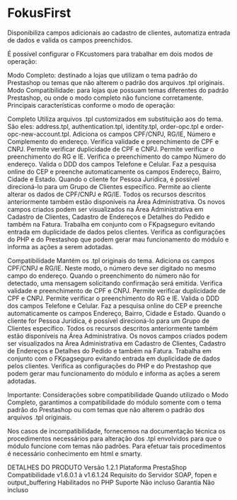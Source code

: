 # FokusFirst

Disponibiliza campos adicionais ao cadastro de clientes, automatiza entrada de dados e valida os campos preenchidos.

É possível configurar o FKcustomers para trabalhar em dois modos de operação:

Modo Completo: destinado a lojas que utilizam o tema padrão do Prestashop ou temas que não alterem o padrão dos arquivos .tpl originais.
Modo Compatibilidade: para lojas que possuam temas diferentes do padrão Prestashop, ou onde o modo completo não funcione corretamente.
Principais características conforme o modo de operação:

Completo
Utiliza arquivos .tpl customizados em substituição aos do tema. São eles: address.tpl, authentication.tpl, identity.tpl, order-opc.tpl e order-opc-new-account.tpl.
Adiciona os campos CPF/CNPJ, RG/IE, Número e Complemento do endereço.
Verifica validade e preenchimento de CPF e CNPJ.
Permite verificar duplicidade de CPF e CNPJ.
Permite verificar o preenchimento do RG e IE.
Verifica o preenchimento do campo Número do endereço.
Valida o DDD dos campos Telefone e Celular.
Faz a pesquisa online do CEP e preenche automaticamente os campos Endereço, Bairro, Cidade e Estado.
Quando o cliente for Pessoa Jurídica, é possível direcioná-lo para um Grupo de Clientes específico.
Permite ao cliente alterar os dados de CPF/CNPJ e RG/IE.
Todos os recursos descritos anteriormente também estão disponíveis na Área Administrativa.
Os novos campos criados podem ser visualizados na Área Administrativa em Cadastro de Clientes, Cadastro de Endereços e Detalhes do Pedido e também na Fatura.
Trabalha em conjunto com o FKpagseguro evitando entrada em duplicidade de dados pelos clientes.
Verifica as configurações do PHP e do Prestashop que podem gerar mau funcionamento do módulo e informa as ações a serem adotadas.

Compatibilidade
Mantém os .tpl originais do tema.
Adiciona os campos CPF/CNPJ e RG/IE.
Neste modo, o número deve ser digitado no mesmo campo do endereço. Quando o preenchimento do número não for detectado, uma mensagem solicitando confirmação será emitida.
Verifica validade e preenchimento de CPF e CNPJ.
Permite verificar duplicidade de CPF e CNPJ.
Permite verificar o preenchimento do RG e IE.
Valida o DDD dos campos Telefone e Celular.
Faz a pesquisa online do CEP e preenche automaticamente os campos Endereço, Bairro, Cidade e Estado.
Quando o cliente for Pessoa Jurídica, é possível direcioná-lo para um Grupo de Clientes específico.
Todos os recursos descritos anteriormente também estão disponíveis na Área Administrativa.
Os novos campos criados podem ser visualizados na Área Administrativa em Cadastro de Clientes, Cadastro de Endereços e Detalhes do Pedido e também na Fatura.
Trabalha em conjunto com o FKpagseguro evitando entrada em duplicidade de dados pelos clientes.
Verifica as configurações do PHP e do Prestashop que podem gerar mau funcionamento do módulo e informa as ações a serem adotadas.

Importante: Considerações sobre compatibilidade
Quando utilizado o Modo Completo, garantimos a compatibilidade do módulo somente com o tema padrão do Prestashop ou com temas que não alterem o padrão dos arquivos .tpl originais.

Nos casos de incompatibilidade, fornecemos na documentação técnica os procedimentos necessários para alteração dos .tpl envolvidos para que o módulo funcione com temas não padrões. Para efetuar tais procedimentos é necessário conhecimento em html e smarty.

DETALHES DO PRODUTO
Versão
1.2.1
Plataforma
PrestaShop
Compatibilidade
v1.6.0.1 à v1.6.1.24
Requisito do Servidor
SOAP, fopen e output_buffering Habilitados no PHP
Suporte
Não incluso
Garantia
Não incluso
